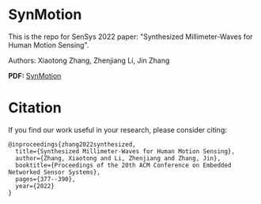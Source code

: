 # SynMotion
This is the repo for SenSys 2022 paper: "Synthesized Millimeter-Waves for Human Motion Sensing".

Authors: Xiaotong Zhang, Zhenjiang Li, Jin Zhang

**PDF:** <a href="https://dl.acm.org/doi/10.1145/3560905.3568542"> SynMotion</a>

# Citation

If you find our work useful in your research, please consider citing:

```
@inproceedings{zhang2022synthesized,
  title={Synthesized Millimeter-Waves for Human Motion Sensing},
  author={Zhang, Xiaotong and Li, Zhenjiang and Zhang, Jin},
  booktitle={Proceedings of the 20th ACM Conference on Embedded Networked Sensor Systems},
  pages={377--390},
  year={2022}
}
```
